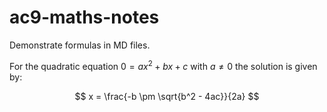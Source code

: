 # ac9-maths-notes

Demonstrate formulas in MD files.

For the quadratic equation $0 = ax^2 + bx + c$ with $a\neq 0$ the solution is given by:

$$ x = \frac{-b \pm \sqrt{b^2 - 4ac}}{2a} $$

